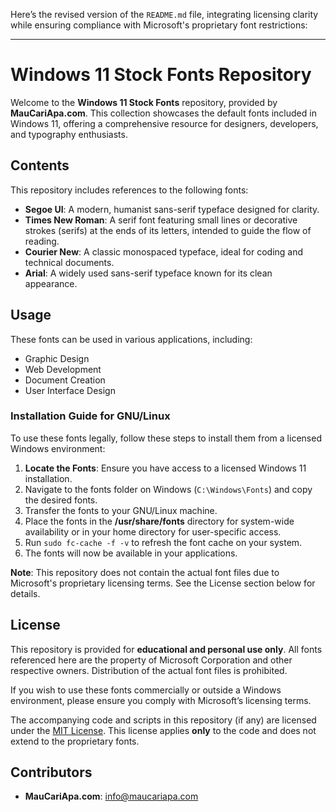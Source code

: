 Here’s the revised version of the `README.md` file, integrating licensing clarity while ensuring compliance with Microsoft's proprietary font restrictions:

---

# Windows 11 Stock Fonts Repository

Welcome to the **Windows 11 Stock Fonts** repository, provided by **MauCariApa.com**. This collection showcases the default fonts included in Windows 11, offering a comprehensive resource for designers, developers, and typography enthusiasts.

## Contents

This repository includes references to the following fonts:

- **Segoe UI**: A modern, humanist sans-serif typeface designed for clarity.
- **Times New Roman**: A serif font featuring small lines or decorative strokes (serifs) at the ends of its letters, intended to guide the flow of reading.
- **Courier New**: A classic monospaced typeface, ideal for coding and technical documents.
- **Arial**: A widely used sans-serif typeface known for its clean appearance.

## Usage

These fonts can be used in various applications, including:

- Graphic Design
- Web Development
- Document Creation
- User Interface Design

### Installation Guide for GNU/Linux

To use these fonts legally, follow these steps to install them from a licensed Windows environment:

1. **Locate the Fonts**: Ensure you have access to a licensed Windows 11 installation.
2. Navigate to the fonts folder on Windows (`C:\Windows\Fonts`) and copy the desired fonts.
3. Transfer the fonts to your GNU/Linux machine.
4. Place the fonts in the **/usr/share/fonts** directory for system-wide availability or in your home directory for user-specific access.
5. Run `sudo fc-cache -f -v` to refresh the font cache on your system.
6. The fonts will now be available in your applications.

**Note**: This repository does not contain the actual font files due to Microsoft's proprietary licensing terms. See the License section below for details.

## License

This repository is provided for **educational and personal use only**. All fonts referenced here are the property of Microsoft Corporation and other respective owners. Distribution of the actual font files is prohibited.

If you wish to use these fonts commercially or outside a Windows environment, please ensure you comply with Microsoft’s licensing terms.

The accompanying code and scripts in this repository (if any) are licensed under the [MIT License](LICENSE). This license applies **only** to the code and does not extend to the proprietary fonts.

## Contributors

- **MauCariApa.com**: [info@maucariapa.com](mailto:info@maucaripapa.com)  
